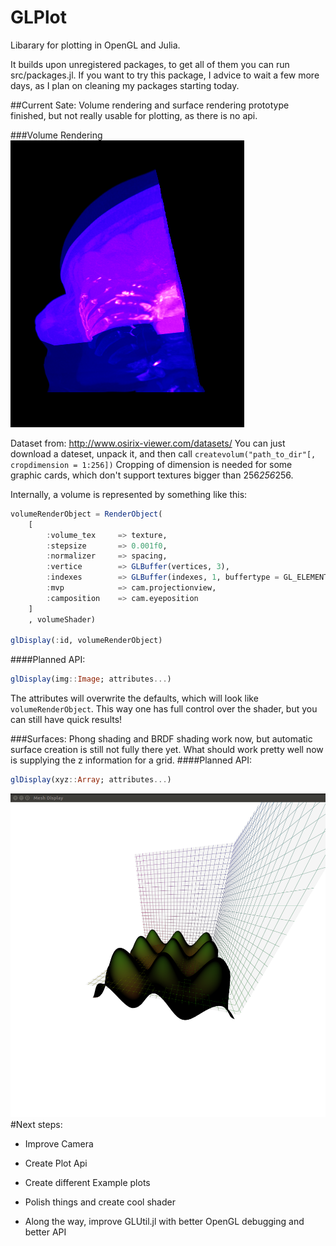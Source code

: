 # GLPlot
Libarary for plotting in OpenGL and Julia.

It builds upon unregistered packages, to get all of them you can run src/packages.jl.
If you want to try this package, I advice to wait a few more days, as I plan on cleaning my packages starting today.


##Current Sate: 
Volume rendering and surface rendering prototype finished, but not really usable for plotting, as there is no api.

###Volume Rendering
![Volume](/doc/volume1.png "Maximum intensity projection with basic transfer function")

Dataset from:
http://www.osirix-viewer.com/datasets/
You can just download a dateset, unpack it, and then call `createvolum("path_to_dir"[, cropdimension = 1:256])`
Cropping of dimension is needed for some graphic cards, which don't support textures bigger than 256*256*256.


Internally, a volume is represented by something like this:

```Julia
volumeRenderObject = RenderObject(
	[
		:volume_tex 	=> texture,
		:stepsize 		=> 0.001f0,
		:normalizer 	=> spacing, 
		:vertice 		=> GLBuffer(vertices, 3),
		:indexes 		=> GLBuffer(indexes, 1, buffertype = GL_ELEMENT_ARRAY_BUFFER),
		:mvp 			=> cam.projectionview,
		:camposition	=> cam.eyeposition
	]
	, volumeShader)

glDisplay(:id, volumeRenderObject)
```

####Planned API:
```Julia
glDisplay(img::Image; attributes...)
```
The attributes will overwrite the defaults, which will look like `volumeRenderObject`.
This way one has full control over the shader, but you can still have quick results!

###Surfaces:
Phong shading and BRDF shading work now, but automatic surface creation is still not fully there yet.
What should work pretty well now is supplying the z information for a grid.
####Planned API:
```Julia
glDisplay(xyz::Array; attributes...)
```
![Surface](/doc/surface.png "Surface with Phong shader")
#Next steps:

- Improve Camera

- Create Plot Api

- Create different Example plots

- Polish things and create cool shader

- Along the way, improve GLUtil.jl with better OpenGL debugging and better API


